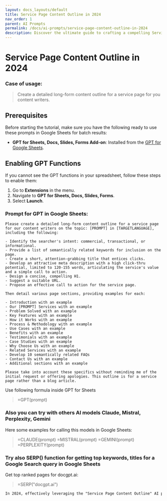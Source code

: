 ```yaml
---
layout: docs_layouts/default
title: Service Page Content Outline in 2024
nav_order: 1
parent: AI Prompts
permalink: /docs/ai-prompts/service-page-content-outline-in-2024
description: Discover the ultimate guide to crafting a compelling Service Page Content Outline in 2024. Enhance user engagement, boost search rankings, and convert visitors into loyal customers with innovative strategies and structured content. Elevate your digital presence today!
---
```


# Service Page Content Outline in 2024

### Case of usage:
> Create a detailed long-form content outline for a service page for you content writers.

## Prerequisites

Before starting the tutorial, make sure you have the following ready to use these prompts in Google Sheets for batch results:

- **GPT for Sheets, Docs, Slides, Forms Add-on**: Installed from the [GPT for Google Sheets](https://workspace.google.com/u/0/marketplace/app/gpt_for_sheets_docs_forms_slides/466607203252).

## Enabling GPT Functions

If you cannot see the GPT functions in your spreadsheet, follow these steps to enable them:

1. Go to **Extensions** in the menu.
2. Navigate to **GPT for Sheets, Docs, Slides, Forms**.
3. Select **Launch**.


### Prompt for GPT in Google Sheets:
```shell
Please create a detailed long-form content outline for a service page for our content writers on the topic: [PROMPT] in [TARGETLANGUAGE], including the following:

- Identify the searcher's intent: commercial, transactional, or informational.
- Provide a list of semantically related keywords for inclusion on the page.
- Create a short, attention-grabbing title that entices clicks.
- Develop an attractive meta description with a high click-thru potential, limited to 120-155 words, articulating the service's value and a simple call to action.
- Design a concise, compelling H1.
- Suggest a suitable URL.
- Propose an effective call to action for the service page.

Then detail various page sections, providing examples for each:

- Introduction with an example
- Our [PROMPT] Services with an example
- Problem Solved with an example
- Key Features with an example
- How it Works with an example
- Process & Methodology with an example
- Use Cases with an example
- Benefits with an example
- Testimonials with an example
- Case Studies with an example
- Why Choose Us with an example
- Related Services with an example
- Develop 10 semantically related FAQs
- Contact Us with an example
- Additional sections with an example

Please take into account these specifics without reminding me of the initial request or offering apologies. This outline is for a service page rather than a blog article.
```

Use following formula inside GPT for Sheets
> =GPT(prompt)

### Also you can try with others AI models Claude, Mistral, Perplexity, Gemini
Here some examples for calling this models in Google Sheets:

> =CLAUDE(prompt)
> =MISTRAL(prompt)
> =GEMINI(prompt)
> =PERPLEXITY(prompt)


### Try also SERP() function for getting top keywords, titles for a Google Search query in Google Sheets

Get top ranked pages for docgpt.ai:

> =SERP("docgpt.ai")



```markdown
In 2024, effectively leveraging the "Service Page Content Outline" AI prompt offers a multitude of benefits for businesses seeking to enhance their online presence. First and foremost, this AI-driven tool aids in creating well-structured, clear, and comprehensive service pages, which improve both user experience and SEO rankings. By strategically outlining content, this prompt helps highlight key services, facilitating better navigation and user engagement. Such clarity in presentation not only aids potential customers in understanding the value offerings but also reduces bounce rates, which positively impacts search engine rankings. Additionally, integrating a strong keyword strategy into service pages becomes more streamlined, ensuring that each section is optimized for search engines without compromising readability. This targeted approach can lead to higher visibility in search engine results pages (SERPs), driving organic traffic and increasing conversion rates. Furthermore, using AI for content outlines saves time and resources, allowing businesses to focus on other crucial aspects of digital marketing strategies. In an era where personalization and relevance are key, this AI tool can tailor content outlines to align with the latest trends and customer preferences, ultimately fostering greater connection with the audience. Overall, utilizing this AI prompt enhances content strategy, improves SEO performance, and supports business growth in the digital landscape.
```
